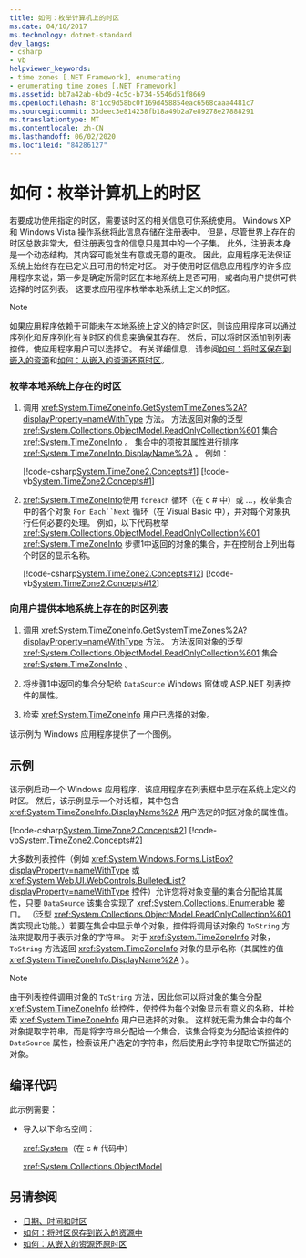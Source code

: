 ```yaml
---
title: 如何：枚举计算机上的时区
ms.date: 04/10/2017
ms.technology: dotnet-standard
dev_langs:
- csharp
- vb
helpviewer_keywords:
- time zones [.NET Framework], enumerating
- enumerating time zones [.NET Framework]
ms.assetid: bb7a42ab-6bd9-4c5c-b734-5546d51f8669
ms.openlocfilehash: 8f1cc9d58bc0f169d458854eac6568caaa4481c7
ms.sourcegitcommit: 33deec3e814238fb18a49b2a7e89278e27888291
ms.translationtype: MT
ms.contentlocale: zh-CN
ms.lasthandoff: 06/02/2020
ms.locfileid: "84286127"
---
```

# <a name="how-to-enumerate-time-zones-present-on-a-computer"></a>如何：枚举计算机上的时区

若要成功使用指定的时区，需要该时区的相关信息可供系统使用。 Windows XP 和 Windows Vista 操作系统将此信息存储在注册表中。 但是，尽管世界上存在的时区总数非常大，但注册表包含的信息只是其中的一个子集。 此外，注册表本身是一个动态结构，其内容可能发生有意或无意的更改。 因此，应用程序无法保证系统上始终存在已定义且可用的特定时区。 对于使用时区信息应用程序的许多应用程序来说，第一步是确定所需时区在本地系统上是否可用，或者向用户提供可供选择的时区列表。 这要求应用程序枚举本地系统上定义的时区。

> [!NOTE]
> 如果应用程序依赖于可能未在本地系统上定义的特定时区，则该应用程序可以通过序列化和反序列化有关时区的信息来确保其存在。 然后，可以将时区添加到列表控件，使应用程序用户可以选择它。 有关详细信息，请参阅[如何：将时区保存到嵌入的资源](save-time-zones-to-an-embedded-resource.md)和[如何：从嵌入的资源还原时区](restore-time-zones-from-an-embedded-resource.md)。

### <a name="to-enumerate-the-time-zones-present-on-the-local-system"></a>枚举本地系统上存在的时区

1. 调用 <xref:System.TimeZoneInfo.GetSystemTimeZones%2A?displayProperty=nameWithType> 方法。 方法返回对象的泛型 <xref:System.Collections.ObjectModel.ReadOnlyCollection%601> 集合 <xref:System.TimeZoneInfo> 。 集合中的项按其属性进行排序 <xref:System.TimeZoneInfo.DisplayName%2A> 。 例如：

   [!code-csharp[System.TimeZone2.Concepts#1](../../../samples/snippets/csharp/VS_Snippets_CLR_System/system.TimeZone2.Concepts/CS/TimeZone2Concepts.cs#1)]
   [!code-vb[System.TimeZone2.Concepts#1](../../../samples/snippets/visualbasic/VS_Snippets_CLR_System/system.TimeZone2.Concepts/VB/TimeZone2Concepts.vb#1)]

2. <xref:System.TimeZoneInfo>使用 `foreach` 循环（在 c # 中）或 ...，枚举集合中的各个对象 `For Each``Next` 循环（在 Visual Basic 中），并对每个对象执行任何必要的处理。 例如，以下代码枚举 <xref:System.Collections.ObjectModel.ReadOnlyCollection%601> <xref:System.TimeZoneInfo> 步骤1中返回的对象的集合，并在控制台上列出每个时区的显示名称。

   [!code-csharp[System.TimeZone2.Concepts#12](../../../samples/snippets/csharp/VS_Snippets_CLR_System/system.TimeZone2.Concepts/CS/TimeZone2Concepts.cs#12)]
   [!code-vb[System.TimeZone2.Concepts#12](../../../samples/snippets/visualbasic/VS_Snippets_CLR_System/system.TimeZone2.Concepts/VB/TimeZone2Concepts.vb#12)]

### <a name="to-present-the-user-with-a-list-of-time-zones-present-on-the-local-system"></a>向用户提供本地系统上存在的时区列表

1. 调用 <xref:System.TimeZoneInfo.GetSystemTimeZones%2A?displayProperty=nameWithType> 方法。 方法返回对象的泛型 <xref:System.Collections.ObjectModel.ReadOnlyCollection%601> 集合 <xref:System.TimeZoneInfo> 。

2. 将步骤1中返回的集合分配给 `DataSource` Windows 窗体或 ASP.NET 列表控件的属性。

3. 检索 <xref:System.TimeZoneInfo> 用户已选择的对象。

该示例为 Windows 应用程序提供了一个图例。

## <a name="example"></a>示例

该示例启动一个 Windows 应用程序，该应用程序在列表框中显示在系统上定义的时区。 然后，该示例显示一个对话框，其中包含 <xref:System.TimeZoneInfo.DisplayName%2A> 用户选定的时区对象的属性值。

[!code-csharp[System.TimeZone2.Concepts#2](../../../samples/snippets/csharp/VS_Snippets_CLR_System/system.TimeZone2.Concepts/CS/TimeZone2Concepts.cs#2)]
[!code-vb[System.TimeZone2.Concepts#2](../../../samples/snippets/visualbasic/VS_Snippets_CLR_System/system.TimeZone2.Concepts/VB/TimeZone2Concepts.vb#2)]

大多数列表控件（例如 <xref:System.Windows.Forms.ListBox?displayProperty=nameWithType> 或 <xref:System.Web.UI.WebControls.BulletedList?displayProperty=nameWithType> 控件）允许您将对象变量的集合分配给其属性，只要 `DataSource` 该集合实现了 <xref:System.Collections.IEnumerable> 接口。 （泛型 <xref:System.Collections.ObjectModel.ReadOnlyCollection%601> 类实现此功能。）若要在集合中显示单个对象，控件将调用该对象的 `ToString` 方法来提取用于表示对象的字符串。 对于 <xref:System.TimeZoneInfo> 对象， `ToString` 方法返回 <xref:System.TimeZoneInfo> 对象的显示名称（其属性的值 <xref:System.TimeZoneInfo.DisplayName%2A> ）。

> [!NOTE]
> 由于列表控件调用对象的 `ToString` 方法，因此你可以将对象的集合分配 <xref:System.TimeZoneInfo> 给控件，使控件为每个对象显示有意义的名称，并检索 <xref:System.TimeZoneInfo> 用户已选择的对象。 这样就无需为集合中的每个对象提取字符串，而是将字符串分配给一个集合，该集合将变为分配给该控件的 `DataSource` 属性，检索该用户选定的字符串，然后使用此字符串提取它所描述的对象。

## <a name="compiling-the-code"></a>编译代码

此示例需要：

- 导入以下命名空间：

  <xref:System>（在 c # 代码中）

  <xref:System.Collections.ObjectModel>

## <a name="see-also"></a>另请参阅

- [日期、时间和时区](index.md)
- [如何：将时区保存到嵌入的资源中](save-time-zones-to-an-embedded-resource.md)
- [如何：从嵌入的资源还原时区](restore-time-zones-from-an-embedded-resource.md)
